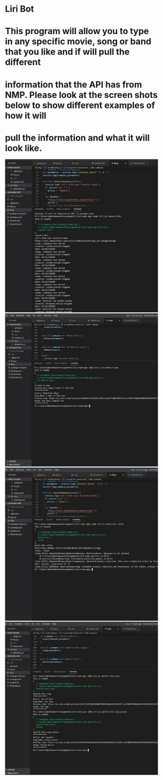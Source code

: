 # Liri Bot

# This program will allow you to type in any specific movie, song or band that you like and if will pull the different
# information that the API has from NMP. Please look at the screen shots below to show different examples of how it will 
# pull the information and what it will look like. 

![](images/concert-this.jpg)
![](images/do-waht-it-says.jpg)
![](images/movie-this.jpg)
![](images/spotify-this-song.jpg)